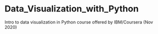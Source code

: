 # Data_Visualization_with_Python
Intro to data visualization in Python course offered by IBM/Coursera (Nov 2020)
